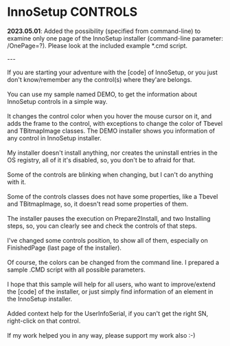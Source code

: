 # InnoSetup CONTROLS
<p><b>2023.05.01</b>: Added the possibility (specified from command-line) to examine only one page of the InnoSetup installer (command-line parameter: /OnePage=?). Please look at the included example *.cmd script.</p>
<p>---</p>
If you are starting your adventure with the [code] of InnoSetup, or you just don't know/remember any the control(s) where they'are belongs.<br>
<br>
You can use my sample named DEMO, to get the information about InnoSetup controls in a simple way.<br>
<br>
It changes the control color when you hover the mouse cursor on it, and adds the frame to the control, with exceptions to change the color of Tbevel and TBitmapImage classes. The DEMO installer shows you information of any control in InnoSetup installer.<br>
<br>
My installer doesn't install anything, nor creates the uninstall entries in the OS registry, all of it it's disabled, so, you don't be to afraid for that.<br>
<br>
Some of the controls are blinking when changing, but I can't do anything with it.<br>
<br>
Some of the controls classes does not have some properties, like a Tbevel and TBitmapImage, so, it doesn't read some properties of them.<br>
<br>
The installer pauses the execution on Prepare2Install, and two Installing steps, so, you can clearly see and check the controls of that steps.<br>
<br>
I've changed some controls position, to show all of them, especially on FinishedPage (last page of the installer).<br>
<br>
Of course, the colors can be changed from the command line. I prepared a sample .CMD script with all possible parameters.<br>
<br>
I hope that this sample will help for all users, who want to improve/extend the [code] of the installer, or just simply find information of an element in the InnoSetup installer.<br>
<br>
Added context help for the UserInfoSerial, if you can't get the right SN, right-click on that control.<br>
<br>
If my work helped you in any way, please support my work also :-)<br>
